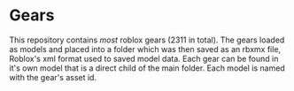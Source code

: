 # Gears
This repository contains *most* roblox gears (2311 in total).
The gears loaded as models and placed into a folder which was then saved as an rbxmx file, Roblox's xml format used to saved model data.
Each gear can be found in it's own model that is a direct child of the main folder.
Each model is named with the gear's asset id.
